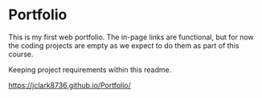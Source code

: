 # Portfolio

This is my first web portfolio.
The in-page links are functional, but for now the coding projects are empty as we expect to do them as part of this course.

Keeping project requirements within this readme.

https://jclark8736.github.io/Portfolio/